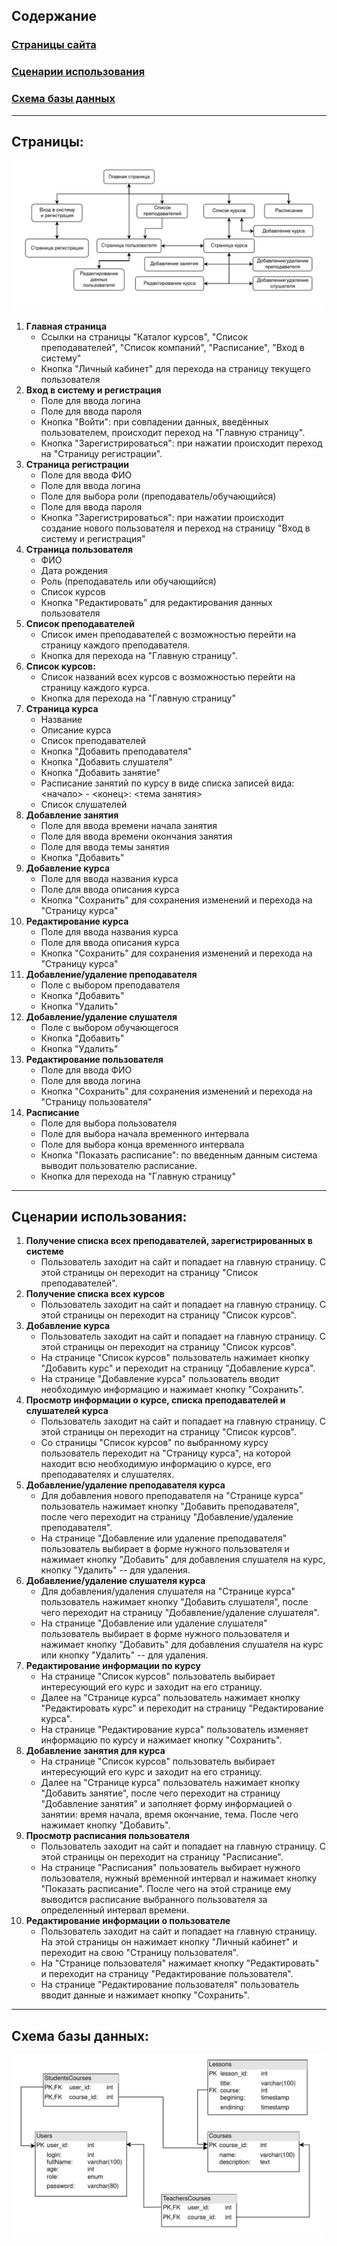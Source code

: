 ## Содержание
### [Страницы сайта](#страницы)
### [Сценарии использования](#сценарии-использования-1)
### [Схема базы данных](#схема-базы-данных-1)

---
## Страницы:
![navigation](images/navigation.png)
1. **Главная страница**
    * Ссылки на страницы "Каталог курсов", "Список преподавателей", "Список компаний", "Расписание", "Вход в систему"
    * Кнопка "Личный кабинет" для перехода на страницу текущего пользователя
2. **Вход в систему и регистрация**
    * Поле для ввода логина
    * Поле для ввода пароля
    * Кнопка "Войти": при совпадении данных, введённых пользователем, происходит переход на "Главную страницу".
    * Кнопка "Зарегистрироваться": при нажатии происходит переход на "Страницу регистрации".
3. **Страница регистрации**
    * Поле для ввода ФИО
    * Поле для ввода логина
    * Поле для выбора роли (преподаватель/обучающийся)
    * Поле для ввода пароля
    * Кнопка "Зарегистрироваться": при нажатии происходит создание нового пользователя и переход на страницу 
    "Вход в систему и регистрация"
4. **Страница пользователя**
    * ФИО
    * Дата рождения
    * Роль (преподаватель или обучающийся)
    * Список курсов
    * Кнопка "Редактировать" для редактирования данных пользователя
5. **Список преподавателей**
    * Список имен преподавателей с возможностью перейти на страницу каждого преподавателя.
    * Кнопка для перехода на "Главную страницу".
6. **Список курсов:**
    * Список названий всех курсов с возможностью перейти на страницу каждого курса.
    * Кнопка для перехода на "Главную страницу"
7. **Страница курса**
    * Название
    * Описание курса
    * Список преподавателей
    * Кнопка "Добавить преподавателя"
    * Кнопка "Добавить слушателя"
    * Кнопка "Добавить занятие"
    * Расписание занятий по курсу в виде списка записей вида:\
    <начало> - <конец>: <тема занятия>
    * Список слушателей
8. **Добавление занятия**
    * Поле для ввода времени начала занятия
    * Поле для ввода времени окончания занятия
    * Поле для ввода темы занятия
    * Кнопка "Добавить"
8. **Добавление курса**
    * Поле для ввода названия курса
    * Поле для ввода описания курса
    * Кнопка "Сохранить" для сохранения изменений и перехода на "Страницу курса"
9. **Редактирование курса**
    * Поле для ввода названия курса
    * Поле для ввода описания курса
    * Кнопка "Сохранить" для сохранения изменений и перехода на "Страницу курса"
10. **Добавление/удаление преподавателя**
    * Поле с выбором преподавателя
    * Кнопка "Добавить"
    * Кнопка "Удалить"
11. **Добавление/удаление слушателя**
    * Поле с выбором обучающегося
    * Кнопка "Добавить"
    * Кнопка "Удалить"
12. **Редактирование пользователя**
    * Поле для ввода ФИО
    * Поле для ввода логина
    * Кнопка "Сохранить" для сохранения изменений и перехода на "Страницу пользователя"
13. **Расписание**
    * Поле для выбора пользователя
    * Поле для выбора начала временного интервала
    * Поле для выбора конца временного интервала
    * Кнопка "Показать расписание": по введенным данным система выводит пользователю расписание.
    * Кнопка для перехода на "Главную страницу"
---
## Сценарии использования:
1. **Получение списка всех преподавателей, зарегистрированных в системе**
    * Пользователь заходит на сайт и попадает на главную страницу. С этой страницы он переходит на страницу
      "Список преподавателей".
2. **Получение списка всех курсов**
    * Пользователь заходит на сайт и попадает на главную страницу. С этой страницы он переходит на страницу
      "Список курсов".
3. **Добавление курса**
    * Пользователь заходит на сайт и попадает на главную страницу. С этой страницы он переходит на страницу
      "Список курсов".
    *  На странице "Список курсов" пользователь нажимает кнопку "Добавить курс" и переходит на страницу
       "Добавление курса".
    * На странице "Добавление курса" пользователь вводит необходимую информацию и нажимает кнопку "Сохранить".
4. **Просмотр информации о курсе, списка преподавателей и слушателей курса**
    * Пользователь заходит на сайт и попадает на главную страницу. С этой страницы он переходит на страницу
      "Список курсов".
    * Со страницы "Список курсов" по выбранному курсу пользователь переходит на "Страницу курса", на которой
      находит всю необходимую информацию о курсе, его преподавателях и слушателях.
5. **Добавление/удаление преподавателя курса**
    * Для добавления нового преподавателя на "Странице курса" пользователь нажимает кнопку
      "Добавить преподавателя", после чего переходит на страницу "Добавление/удаление преподавателя".
    * На странице "Добавление или удаление преподавателя" пользователь выбирает в форме нужного пользователя и
      нажимает кнопку "Добавить" для добавления слушателя на курс, кнопку "Удалить" -- для удаления.
6. **Добавление/удаление слушателя курса**
    * Для добавления/удаления слушателя на "Странице курса" пользователь нажимает кнопку
      "Добавить слушателя", после чего переходит на страницу "Добавление/удаление слушателя".
    * На странице "Добавление или удаление слушателя" пользователь выбирает в форме нужного пользователя и
      нажимает кнопку "Добавить" для добавления слушателя на курс или кнопку "Удалить" -- для удаления.
7. **Редактирование информации по курсу**
    * На странице "Список курсов" пользователь выбирает интересующий его курс и заходит на его страницу.
    * Далее на "Странице курса" пользователь нажимает кнопку "Редактировать курс" и переходит на страницу
      "Редактирование курса".
    * На странице "Редактирование курса" пользователь изменяет информацию по курсу и нажимает кнопку "Сохранить".
8. **Добавление занятия для курса**
    * На странице "Список курсов" пользователь выбирает интересующий его курс и заходит на его страницу.
    * Далее на "Странице курса" пользователь нажимает кнопку "Добавить занятие", после чего переходит на страницу
      "Добавление занятия" и заполняет форму информацией о занятии:
      время начала, время окончание, тема. После чего нажимает кнопку "Добавить".
9. **Просмотр расписания пользователя**
    * Пользователь заходит на сайт и попадает на главную страницу. С этой страницы он переходит на страницу
      "Расписание".
    * На странице "Расписания" пользователь выбирает нужного пользователя, нужный временной интервал и нажимает кнопку
      "Показать расписание". После чего на этой странице ему выводится расписание выбранного пользователя за
      определенный интервал времени.
10. **Редактирование информации о пользователе**
    * Пользователь заходит на сайт и попадает на главную страницу. На этой страницы он нажимает кнопку "Личный кабинет"
      и переходит на свою "Страницу пользователя".
    * На "Странице пользователя" нажимает кнопку "Редактировать" и переходит на страницу "Редактирование пользователя".
    * На странице "Редактирование пользователя" пользователь вводит данные и нажимает кнопку "Сохранить".
---
## Схема базы данных:
![db](images/db.png)